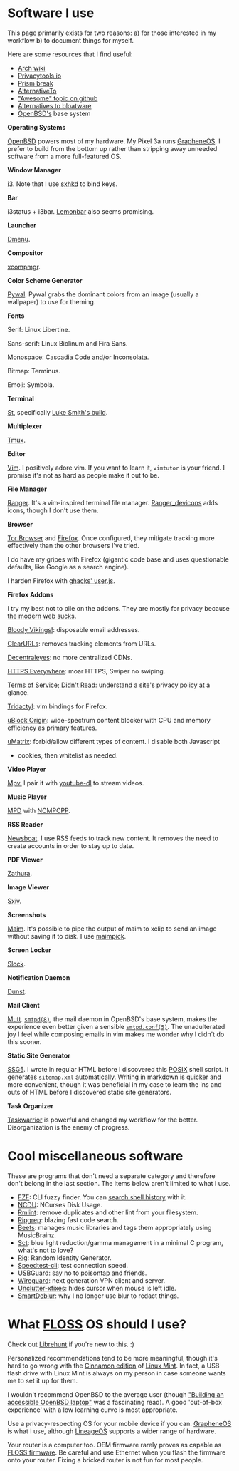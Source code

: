 # Software I use

This page primarily exists for two reasons: a) for those interested in
my workflow b) to document things for myself.

Here are some resources that I find useful:

- [Arch wiki](https://wiki.archlinux.org/index.php/List_of_applications)
- [Privacytools.io](https://www.privacytools.io/)
- [Prism break](https://prism-break.org)
- [AlternativeTo](https://alternativeto.net/)
- ["Awesome" topic on github](https://github.com/topics/awesome)
- [Alternatives to bloatware](https://github.com/mayfrost/guides/blob/master/ALTERNATIVES.md)
- [OpenBSD's](https://www.openbsd.org) base system


**Operating Systems**

[OpenBSD](https://www.openbsd.org/) powers most of my hardware. My Pixel
3a runs [GrapheneOS](https://grapheneos.org/). I prefer to build from
the bottom up rather than stripping away unneeded software from a more
full-featured OS.

**Window Manager**

[i3](https://i3wm.org/). Note that I use
[sxhkd](https://github.com/baskerville/sxhkd) to bind keys.

**Bar**

i3status + i3bar. [Lemonbar](https://github.com/LemonBoy/bar) also seems
promising.

**Launcher**

[Dmenu](https://tools.suckless.org/dmenu/).

**Compositor**

[xcompmgr](https://man.openbsd.org/xcompmgr.1).

**Color Scheme Generator**

[Pywal](https://github.com/dylanaraps/pywal). Pywal grabs the dominant
colors from an image (usually a wallpaper) to use for theming.

**Fonts**

Serif: Linux Libertine.

Sans-serif: Linux Biolinum and Fira Sans.

Monospace: Cascadia Code and/or Inconsolata.

Bitmap: Terminus.

Emoji: Symbola.

**Terminal**

[St](https://st.suckless.org), specifically [Luke Smith's
build](https://github.com/LukeSmithxyz/st).

**Multiplexer**

[Tmux](https://github.com/tmux/tmux).

**Editor**

[Vim](https://www.vim.org). I positively adore vim. If you want to learn
it, `vimtutor` is your friend. I promise it's not as hard as people make
it out to be.

**File Manager**

[Ranger](https://github.com/ranger/ranger). It's a vim-inspired terminal
file
manager. [Ranger_devicons](https://github.com/alexanderjeurissen/ranger_devicons)
adds icons, though I don't use them.

**Browser**

[Tor Browser](https://www.torproject.org) and
[Firefox](https://www.mozilla.org/en-US/firefox/). Once configured, they
mitigate tracking more effectively than the other browsers I've tried.

I do have my gripes with Firefox (gigantic code base and uses
questionable defaults, like Google as a search engine).

I harden Firefox with [ghacks'
user.js](https://github.com/ghacksuserjs/ghacks-user.js).

**Firefox Addons**

I try my best not to pile on the addons. They are mostly for privacy
because [the modern web sucks](https://suckless.org/sucks/web/).

[Bloody
Vikings!](https://addons.mozilla.org/en-US/firefox/addon/bloody-vikings/):
disposable email addresses.

[ClearURLs](https://addons.mozilla.org/en-US/firefox/addon/clearurls/):
removes tracking elements from URLs.

[Decentraleyes](https://addons.mozilla.org/en-US/firefox/addon/decentraleyes/):
no more centralized CDNs.

[HTTPS
Everywhere](https://addons.mozilla.org/en-US/firefox/addon/https-everywhere/):
moar HTTPS, Swiper no swiping.

[Terms of Service; Didn't
Read](https://addons.mozilla.org/en-US/firefox/addon/terms-of-service-didnt-read/):
understand a site's privacy policy at a glance.

[Tridactyl](https://addons.mozilla.org/en-US/firefox/addon/tridactyl-vim):
vim bindings for Firefox.

[uBlock
Origin](https://addons.mozilla.org/en-US/firefox/addon/ublock-origin/):
wide-spectrum content blocker with CPU and memory efficiency as primary
features.

[uMatrix](https://addons.mozilla.org/en-US/firefox/addon/umatrix/):
forbid/allow different types of content. I disable both Javascript
+ cookies, then whitelist as needed.

**Video Player**

[Mpv.](https://github.com/mpv-player/mpv) I pair it with
[youtube-dl](https://ytdl-org.github.io/youtube-dl/index.html) to stream
videos.

**Music Player**

[MPD](https://github.com/MusicPlayerDaemon/MPD) with
[NCMPCPP](https://rybczak.net/ncmpcpp/).

**RSS Reader**

[Newsboat](https://github.com/newsboat/newsboat). I use RSS feeds to
track new content. It removes the need to create accounts in order to
stay up to date.

**PDF Viewer**

[Zathura](https://git.pwmt.org/pwmt/zathura).

**Image Viewer**

[Sxiv](https://github.com/muennich/sxiv).

**Screenshots**

[Maim](https://github.com/naelstrof/maim). It's possible to pipe the
output of maim to xclip to send an image without saving it to
disk. I use
[maimpick](https://github.com/LukeSmithxyz/voidrice/blob/master/.local/bin/maimpick).

**Screen Locker**

[Slock](https://tools.suckless.org/slock/).

**Notification Daemon**

[Dunst](https://github.com/dunst-project/dunst).

**Mail Client**

[Mutt](http://www.mutt.org/). [`smtpd(8)`](https://man.openbsd.org/smtpd),
the mail daemon in OpenBSD's base system, makes the experience even
better given a sensible
[`smtpd.conf(5)`](https://man.openbsd.org/smtpd.conf.5). The
unadulterated joy I feel while composing emails in vim makes me wonder
why I didn't do this sooner.

**Static Site Generator**

[SSG5](https://rgz.ee/bin/ssg5). I wrote in regular HTML before
I discovered this [POSIX](https://en.wikipedia.org/wiki/Posix) shell
script. It generates
[`sitemap.xml`](https://en.wikipedia.org/wiki/Sitemaps) automatically.
Writing in markdown is quicker and more convenient, though it was
beneficial in my case to learn the ins and outs of HTML before
I discovered static site generators.

**Task Organizer**

[Taskwarrior](https://taskwarrior.org/) is powerful and changed my
workflow for the better. Disorganization is the enemy of progress.

# Cool miscellaneous software

These are programs that don't need a separate category and therefore
don't belong in the last section. The items below aren't limited to what
I use.

- [FZF](https://github.com/junegunn/fzf): CLI fuzzy finder. You can
  [search shell
  history](https://wiki.archlinux.org/index.php/Fzf#Shells) with it.
- [NCDU](https://dev.yorhel.nl/ncdu): NCurses Disk Usage.
- [Rmlint](https://github.com/sahib/rmlint): remove duplicates and other
  lint from your filesystem.
- [Ripgrep](https://github.com/BurntSushi/ripgrep): blazing fast code
  search.
- [Beets](https://github.com/beetbox/beets): manages music libraries and
  tags them appropriately using MusicBrainz.
- [Sct](https://flak.tedunangst.com/post/sct-set-color-temperature):
  blue light reduction/gamma management in a minimal C program, what's
  not to love?
- [Rig](http://rig.sourceforge.net/): Random Identity Generator.
- [Speedtest-cli](https://github.com/sivel/speedtest-cli): test
  connection speed.
- [USBGuard](https://github.com/USBGuard/usbguard): say no to
  [poisontap](https://github.com/samyk/poisontap) and friends.
- [Wireguard](https://www.wireguard.com/): next generation VPN client
  and server.
- [Unclutter-xfixes](https://github.com/Airblader/unclutter-xfixes):
  hides cursor when mouse is left idle.
- [SmartDeblur](https://github.com/Y-Vladimir/SmartDeblur): why I no
  longer use blur to redact things.

# What [FLOSS](https://en.wikipedia.org/wiki/Free_and_open-source_software) OS should I use?

Check out [Librehunt](https://librehunt.org/) if you're new to this. :)

Personalized recommendations tend to be more meaningful, though it's
hard to go wrong with the [Cinnamon
edition](https://www.linuxmint.com/edition.php?id=281) of [Linux
Mint](https://www.linuxmint.com/). In fact, a USB flash drive with Linux
Mint is always on my person in case someone wants me to set it up for
them.

I wouldn't recommend OpenBSD to the
average user (though ["Building an accessible OpenBSD
laptop"](https://www.openbsd.org/papers/bsdcan2019-accessible-openbsd-laptop.pdf)
was a fascinating read). A good 'out-of-box experience' with a low
learning curve is most appropriate.

Use a privacy-respecting OS for your mobile device if you
can. [GrapheneOS](https://grapheneos.org/) is what I use, although
[LineageOS](https://www.lineageos.org/) supports a wider range of
hardware.

Your router is a computer too. OEM firmware rarely proves as capable as
[FLOSS
firmware](https://www.privacytools.io/operating-systems/#firmware). Be
careful and use Ethernet when you flash the firmware onto your
router. Fixing a bricked router is not fun for most people.
